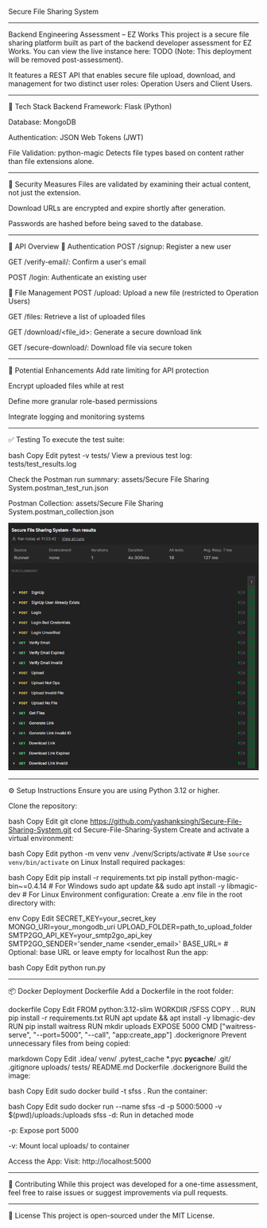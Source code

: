 Secure File Sharing System
<hr>
Backend Engineering Assessment – EZ Works
This project is a secure file sharing platform built as part of the backend developer assessment for EZ Works.
You can view the live instance here: TODO (Note: This deployment will be removed post-assessment).

It features a REST API that enables secure file upload, download, and management for two distinct user roles: Operation Users and Client Users.

<hr>
🔧 Tech Stack
Backend Framework: Flask (Python)

Database: MongoDB

Authentication: JSON Web Tokens (JWT)

File Validation: python-magic
Detects file types based on content rather than file extensions alone.

<hr>
🔐 Security Measures
Files are validated by examining their actual content, not just the extension.

Download URLs are encrypted and expire shortly after generation.

Passwords are hashed before being saved to the database.

<hr>
📌 API Overview
🔑 Authentication
POST /signup: Register a new user

GET /verify-email/<token>: Confirm a user's email

POST /login: Authenticate an existing user

📁 File Management
POST /upload: Upload a new file (restricted to Operation Users)

GET /files: Retrieve a list of uploaded files

GET /download/<file_id>: Generate a secure download link

GET /secure-download/<token>: Download file via secure token

<hr>
🚀 Potential Enhancements
Add rate limiting for API protection

Encrypt uploaded files while at rest

Define more granular role-based permissions

Integrate logging and monitoring systems

<hr>
✅ Testing
To execute the test suite:

bash
Copy
Edit
pytest -v tests/
View a previous test log: tests/test_results.log

Check the Postman run summary: assets/Secure File Sharing System.postman_test_run.json

Postman Collection: assets/Secure File Sharing System.postman_collection.json

<p align="center"> <img width="700" src="assets/Postman%20Test%20Summary.png"> </p> <hr>
⚙️ Setup Instructions
Ensure you are using Python 3.12 or higher.

Clone the repository:

bash
Copy
Edit
git clone https://github.com/yashanksingh/Secure-File-Sharing-System.git
cd Secure-File-Sharing-System
Create and activate a virtual environment:

bash
Copy
Edit
python -m venv venv
./venv/Scripts/activate  # Use `source venv/bin/activate` on Linux
Install required packages:

bash
Copy
Edit
pip install -r requirements.txt
pip install python-magic-bin~=0.4.14  # For Windows
sudo apt update && sudo apt install -y libmagic-dev  # For Linux
Environment configuration:
Create a .env file in the root directory with:

env
Copy
Edit
SECRET_KEY=your_secret_key
MONGO_URI=your_mongodb_uri
UPLOAD_FOLDER=path_to_upload_folder
SMTP2GO_API_KEY=your_smtp2go_api_key
SMTP2GO_SENDER='sender_name <sender_email>'
BASE_URL=  # Optional: base URL or leave empty for localhost
Run the app:

bash
Copy
Edit
python run.py
<hr>
📦 Docker Deployment
Dockerfile
Add a Dockerfile in the root folder:

dockerfile
Copy
Edit
FROM python:3.12-slim
WORKDIR /SFSS
COPY . .
RUN pip install -r requirements.txt
RUN apt update && apt install -y libmagic-dev
RUN pip install waitress
RUN mkdir uploads
EXPOSE 5000
CMD ["waitress-serve", "--port=5000", "--call", "app:create_app"]
.dockerignore
Prevent unnecessary files from being copied:

markdown
Copy
Edit
.idea/
venv/
.pytest_cache
*.pyc
__pycache__/
.git/
.gitignore
uploads/
tests/
README.md
Dockerfile
.dockerignore
Build the image:

bash
Copy
Edit
sudo docker build -t sfss .
Run the container:

bash
Copy
Edit
sudo docker run --name sfss -d -p 5000:5000 -v $(pwd)/uploads:/uploads sfss
-d: Run in detached mode

-p: Expose port 5000

-v: Mount local uploads/ to container

Access the App:
Visit: http://localhost:5000

<hr>
🤝 Contributing
While this project was developed for a one-time assessment, feel free to raise issues or suggest improvements via pull requests.

<hr>
📄 License
This project is open-sourced under the MIT License.